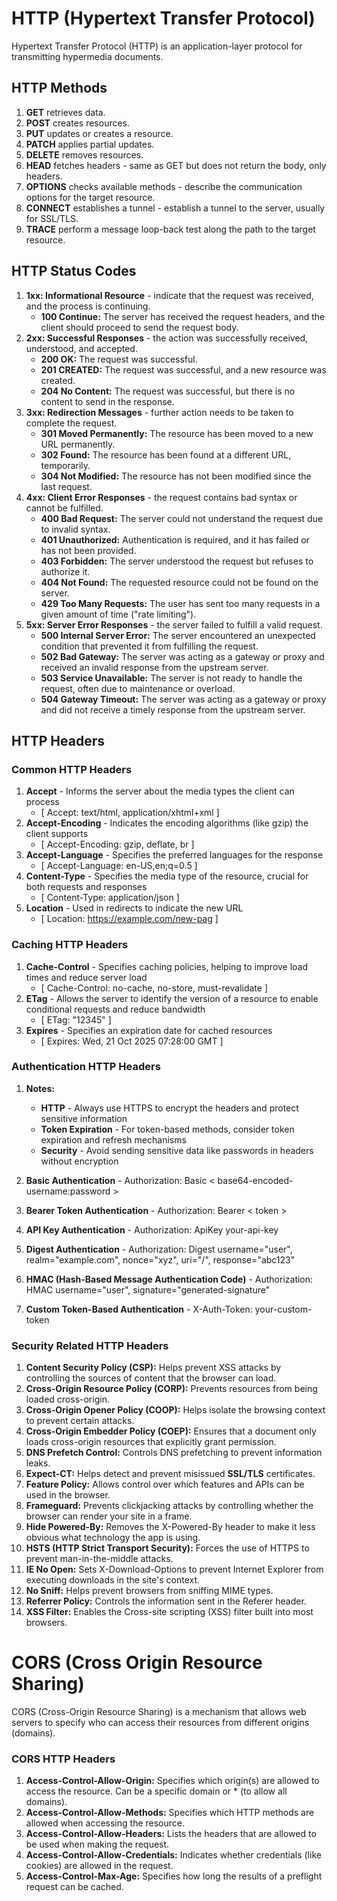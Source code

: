 # HTTP (Hypertext Transfer Protocol)

Hypertext Transfer Protocol (HTTP) is an application-layer protocol for transmitting hypermedia documents.
 
## HTTP Methods 

1. **GET** retrieves data.
1. **POST** creates resources.
1. **PUT** updates or creates a resource.
1. **PATCH** applies partial updates.
1. **DELETE** removes resources.
1. **HEAD** fetches headers - same as GET but does not return the body, only headers.
1. **OPTIONS** checks available methods - describe the communication options for the target resource.
1. **CONNECT** establishes a tunnel - establish a tunnel to the server, usually for SSL/TLS.
1. **TRACE** perform a message loop-back test along the path to the target resource.

## HTTP Status Codes

1. **1xx: Informational Resource** - indicate that the request was received, and the process is continuing.
   - **100 Continue:** The server has received the request headers, and the client should proceed to send the request body.
1. **2xx: Successful Responses** - the action was successfully received, understood, and accepted.
   - **200 OK:** The request was successful.
   - **201 CREATED:** The request was successful, and a new resource was created.
   - **204 No Content:** The request was successful, but there is no content to send in the response.
1. **3xx: Redirection Messages** - further action needs to be taken to complete the request.
   - **301 Moved Permanently:** The resource has been moved to a new URL permanently.
   - **302 Found:** The resource has been found at a different URL, temporarily.
   - **304 Not Modified:** The resource has not been modified since the last request.
1. **4xx: Client Error Responses** - the request contains bad syntax or cannot be fulfilled.
   - **400 Bad Request:** The server could not understand the request due to invalid syntax.
   - **401 Unauthorized:** Authentication is required, and it has failed or has not been provided.
   - **403 Forbidden:** The server understood the request but refuses to authorize it.
   - **404 Not Found:** The requested resource could not be found on the server.
   - **429 Too Many Requests:** The user has sent too many requests in a given amount of time ("rate limiting").
1. **5xx: Server Error Responses** - the server failed to fulfill a valid request.
   - **500 Internal Server Error:** The server encountered an unexpected condition that prevented it from fulfilling the request.
   - **502 Bad Gateway:** The server was acting as a gateway or proxy and received an invalid response from the upstream server.
   - **503 Service Unavailable:** The server is not ready to handle the request, often due to maintenance or overload.
   - **504 Gateway Timeout:** The server was acting as a gateway or proxy and did not receive a timely response from the upstream server.
   

## HTTP Headers

### Common HTTP Headers

1. **Accept** - Informs the server about the media types the client can process 
   - [ Accept: text/html, application/xhtml+xml ]
1. **Accept-Encoding** - Indicates the encoding algorithms (like gzip) the client supports 
   - [ Accept-Encoding: gzip, deflate, br ]
1. **Accept-Language** - Specifies the preferred languages for the response
   - [ Accept-Language: en-US,en;q=0.5 ]
1. **Content-Type** - Specifies the media type of the resource, crucial for both requests and responses 
   - [ Content-Type: application/json ]
1. **Location** - Used in redirects to indicate the new URL
   - [ Location: https://example.com/new-pag ]

### Caching HTTP Headers

1. **Cache-Control** - Specifies caching policies, helping to improve load times and reduce server load
   - [ Cache-Control: no-cache, no-store, must-revalidate ]
1. **ETag** - Allows the server to identify the version of a resource to enable conditional requests and reduce bandwidth 
   - [ ETag: "12345" ]
1. **Expires** - Specifies an expiration date for cached resources 
   - [ Expires: Wed, 21 Oct 2025 07:28:00 GMT ]

### Authentication HTTP Headers

1. **Notes:**
   - **HTTP** - Always use HTTPS to encrypt the headers and protect sensitive information
   - **Token Expiration** - For token-based methods, consider token expiration and refresh mechanisms
   - **Security** - Avoid sending sensitive data like passwords in headers without encryption


1. **Basic Authentication** - Authorization: Basic < base64-encoded-username:password >
1. **Bearer Token Authentication** - Authorization: Bearer < token >
1. **API Key Authentication** - Authorization: ApiKey your-api-key
1. **Digest Authentication** - Authorization: Digest username="user", realm="example.com", nonce="xyz", uri="/", response="abc123"
1. **HMAC (Hash-Based Message Authentication Code)** - Authorization: HMAC username="user", signature="generated-signature"
1. **Custom Token-Based Authentication** - X-Auth-Token: your-custom-token

### Security Related HTTP Headers

1. **Content Security Policy (CSP):** Helps prevent XSS attacks by controlling the sources of content that the browser can load.
1. **Cross-Origin Resource Policy (CORP):** Prevents resources from being loaded cross-origin.
1. **Cross-Origin Opener Policy (COOP):** Helps isolate the browsing context to prevent certain attacks.
1. **Cross-Origin Embedder Policy (COEP):** Ensures that a document only loads cross-origin resources that explicitly grant permission.
1. **DNS Prefetch Control:** Controls DNS prefetching to prevent information leaks.
1. **Expect-CT:** Helps detect and prevent misissued **SSL/TLS** certificates.
1. **Feature Policy:** Allows control over which features and APIs can be used in the browser.
1. **Frameguard:** Prevents clickjacking attacks by controlling whether the browser can render your site in a frame.
1. **Hide Powered-By:** Removes the X-Powered-By header to make it less obvious what technology the app is using.
1. **HSTS (HTTP Strict Transport Security):** Forces the use of HTTPS to prevent man-in-the-middle attacks.
1. **IE No Open:** Sets X-Download-Options to prevent Internet Explorer from executing downloads in the site's context.
1. **No Sniff:** Helps prevent browsers from sniffing MIME types.
1. **Referrer Policy:** Controls the information sent in the Referer header.
1. **XSS Filter:**  Enables the Cross-site scripting (XSS) filter built into most browsers.

# CORS (Cross Origin Resource Sharing) 

CORS (Cross-Origin Resource Sharing) is a mechanism that allows web servers to specify who can access their resources from different origins (domains).

### CORS HTTP Headers

1. **Access-Control-Allow-Origin:** Specifies which origin(s) are allowed to access the resource. Can be a specific domain or * (to allow all domains).
1. **Access-Control-Allow-Methods:** Specifies which HTTP methods are allowed when accessing the resource.
1. **Access-Control-Allow-Headers:** Lists the headers that are allowed to be used when making the request.
1. **Access-Control-Allow-Credentials:** Indicates whether credentials (like cookies) are allowed in the request.
1. **Access-Control-Max-Age:** Specifies how long the results of a preflight request can be cached.

